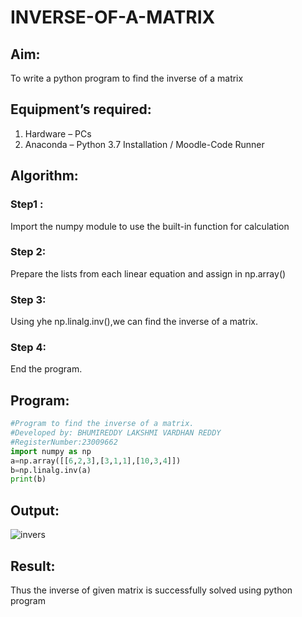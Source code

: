# INVERSE-OF-A-MATRIX
## Aim:
To write a python program to find the inverse of a matrix
## Equipment’s required:
1. 	Hardware – PCs
2. 	Anaconda – Python 3.7 Installation / Moodle-Code Runner
## Algorithm:
### Step1 : 
Import the numpy module to use the built-in function for calculation
### Step 2: 
Prepare the lists from each linear equation and assign in np.array()
### Step 3:
Using yhe np.linalg.inv(),we can find the inverse of a matrix.
### Step 4: 
End the program.
## Program:
```python
#Program to find the inverse of a matrix.
#Developed by: BHUMIREDDY LAKSHMI VARDHAN REDDY
#RegisterNumber:23009662
import numpy as np
a=np.array([[6,2,3],[3,1,1],[10,3,4]])
b=np.linalg.inv(a)
print(b)
```
## Output:
![invers](https://github.com/BhumireddyLakshmivardhanreddy/INVERSE-OF-A-MATRIX/assets/148514637/88666939-6bef-48ab-a60b-8247d2ad6620)

## Result:
Thus the inverse of given matrix is successfully solved using python program

